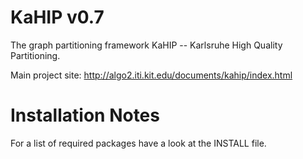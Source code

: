 KaHIP v0.7
=====

The graph partitioning framework KaHIP -- Karlsruhe High Quality Partitioning.

Main project site:
http://algo2.iti.kit.edu/documents/kahip/index.html

Installation Notes
=====

For a list of required packages have a look at the INSTALL file.
